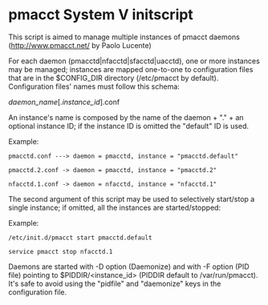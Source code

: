 # pmacct System V initscript

This script is aimed to manage multiple instances of pmacct daemons
(http://www.pmacct.net/ by Paolo Lucente)

For each daemon (pmacctd|nfacctd|sfacctd|uacctd), one or more
instances may be managed; instances are mapped one-to-one to
configuration files that are in the $CONFIG_DIR directory
(/etc/pmacct by default). Configuration files' names must
follow this schema:

 *daemon_name*[.*instance_id*].conf

An instance's name is composed by the name of the daemon + "." +
an optional instance ID; if the instance ID is omitted the
"default" ID is used.

 Example:

 ```
 pmacctd.conf ---> daemon = pmacctd, instance = "pmacctd.default"

 pmacctd.2.conf -> daemon = pmacctd, instance = "pmacctd.2"

 nfacctd.1.conf -> daemon = nfacctd, instance = "nfacctd.1"
 ```

The second argument of this script may be used to selectively start/stop a single instance; if omitted, all the instances are started/stopped:

 Example:

 ```
 /etc/init.d/pmacct start pmacctd.default

 service pmacct stop nfacctd.1
 ```

Daemons are started with -D option (Daemonize) and with
-F option (PID file) pointing to $PIDDIR/<instance_id>
(PIDDIR default to /var/run/pmacct). It's safe to avoid
using the "pidfile" and "daemonize" keys in the configuration
file.
